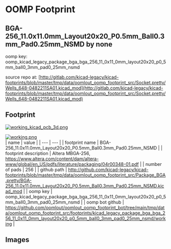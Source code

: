 # OOMP Footprint  
## BGA-256_11.0x11.0mm_Layout20x20_P0.5mm_Ball0.3mm_Pad0.25mm_NSMD  by none  
  
oomp key: oomp_kicad_legacy_package_bga_bga_256_11_0x11_0mm_layout20x20_p0_5mm_ball0_3mm_pad0_25mm_nsmd  
  
source repo at: [http://gitlab.com/kicad-legacy/kicad-footprints/blob/master/tmp/data/oomlout_oomp_footprint_src/Socket.pretty/Wells_648-0482211SA01.kicad_mod](http://gitlab.com/kicad-legacy/kicad-footprints/blob/master/tmp/data/oomlout_oomp_footprint_src/Socket.pretty/Wells_648-0482211SA01.kicad_mod)  
## Footprint  
  
[![working_kicad_pcb_3d.png](working_kicad_pcb_3d_600.png)](working_kicad_pcb_3d.png)  
  
[![working.png](working_600.png)](working.png)  
| name | value | 
| --- | --- | 
| footprint name | BGA-256_11.0x11.0mm_Layout20x20_P0.5mm_Ball0.3mm_Pad0.25mm_NSMD | 
| footprint description | Altera MBGA-256, https://www.altera.com/content/dam/altera-www/global/en_US/pdfs/literature/packaging/04r00348-01.pdf | 
| number of pads | 256 | 
| github path | http://github.com/kicad-legacy/kicad-footprints/blob/master/tmp/data/oomlout_oomp_footprint_src/Package_BGA.pretty/BGA-256_11.0x11.0mm_Layout20x20_P0.5mm_Ball0.3mm_Pad0.25mm_NSMD.kicad_mod | 
| oomp key | oomp_kicad_legacy_package_bga_bga_256_11_0x11_0mm_layout20x20_p0_5mm_ball0_3mm_pad0_25mm_nsmd | 
| oomp bot github | https://github.com/oomlout/oomlout_oomp_footprint_bot/tree/main/tmp/data/oomlout_oomp_footprint_src/footprints/kicad_legacy_package_bga_bga_256_11_0x11_0mm_layout20x20_p0_5mm_ball0_3mm_pad0_25mm_nsmd/working | 
## Images  
